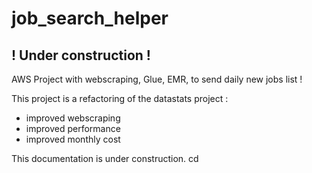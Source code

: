 # job_search_helper

## ! Under construction !

AWS Project with webscraping, Glue, EMR, to send daily new jobs list !

This project is a refactoring of the datastats project : 
- improved webscraping
- improved performance
- improved monthly cost

This documentation is under construction. cd 